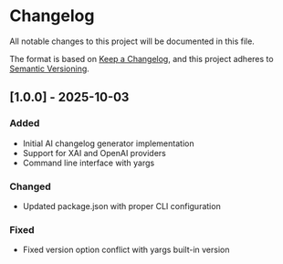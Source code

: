 # Changelog

All notable changes to this project will be documented in this file.

The format is based on [Keep a Changelog](https://keepachangelog.com/en/1.0.0/),
and this project adheres to [Semantic Versioning](https://semver.org/spec/v2.0.0.html).

## [1.0.0] - 2025-10-03

### Added
- Initial AI changelog generator implementation
- Support for XAI and OpenAI providers
- Command line interface with yargs

### Changed
- Updated package.json with proper CLI configuration

### Fixed
- Fixed version option conflict with yargs built-in version